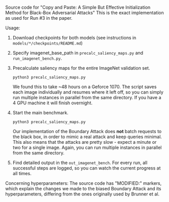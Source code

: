 Source code for "Copy and Paste: A Simple But Effective Initialization Method for Black-Box Adversarial Attacks"
This is the exact implementation as used for Run #3 in the paper. 

Usage:
1. Download checkpoints for both models (see instructions in `models/*/checkpoints/README.md`)

2. Specify imagenet_base_path in `precalc_saliency_maps.py` and `run_imagenet_bench.py`.

2. Precalculate saliency maps for the entire ImageNet validation set. 

    `python3 precalc_saliency_maps.py`
    
   We found this to take ~48 hours on a Geforce 1070.
   The script saves each image individually and resumes where it left off, so you can simply run multiple instances in parallel from the same directory. 
   If you have a 4 GPU machine it will finish overnight.
   
3. Start the main benchmark. 
    
    `python3 precalc_saliency_maps.py`
    
   Our implementation of the Boundary Attack does **not** batch requests to the black box, in order to mimic a real attack and keep queries minimal. This also means that the attacks are pretty slow - expect a minute or two for a single image. Again, you can run multiple instances in parallel from the same directory.
   
4. Find detailed output in the `out_imagenet_bench`. For every run, all successful steps are logged, so you can watch the current progress at all times.
   

Concerning hyperparameters: The source code has "MODIFIED:" markers, which explain the changes we made to the biased Boundary Attack and its hyperparameters, differing from the ones originally used by Brunner et al.
